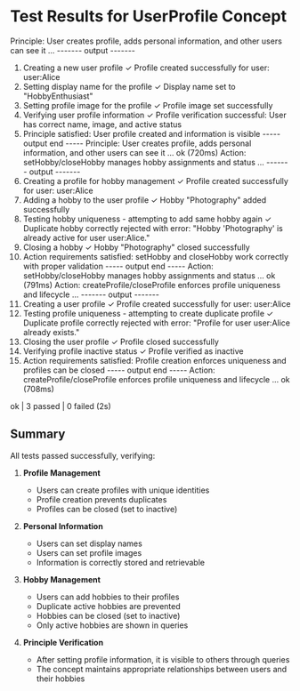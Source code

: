 # Test Results for UserProfile Concept

Principle: User creates profile, adds personal information, and other users can see it ...
------- output -------
1. Creating a new user profile
   ✓ Profile created successfully for user: user:Alice
2. Setting display name for the profile
   ✓ Display name set to "HobbyEnthusiast"
3. Setting profile image for the profile
   ✓ Profile image set successfully
4. Verifying user profile information
   ✓ Profile verification successful: User has correct name, image, and active status
5. Principle satisfied: User profile created and information is visible
----- output end -----
Principle: User creates profile, adds personal information, and other users can see it ... ok (720ms)
Action: setHobby/closeHobby manages hobby assignments and status ...
------- output -------
1. Creating a profile for hobby management
   ✓ Profile created successfully for user: user:Alice
2. Adding a hobby to the user profile
   ✓ Hobby "Photography" added successfully
3. Testing hobby uniqueness - attempting to add same hobby again
   ✓ Duplicate hobby correctly rejected with error: "Hobby 'Photography' is already active for user user:Alice."
4. Closing a hobby
   ✓ Hobby "Photography" closed successfully
5. Action requirements satisfied: setHobby and closeHobby work correctly with proper validation
----- output end -----
Action: setHobby/closeHobby manages hobby assignments and status ... ok (791ms)
Action: createProfile/closeProfile enforces profile uniqueness and lifecycle ...
------- output -------
1. Creating a user profile
   ✓ Profile created successfully for user: user:Alice
2. Testing profile uniqueness - attempting to create duplicate profile
   ✓ Duplicate profile correctly rejected with error: "Profile for user user:Alice already exists."
3. Closing the user profile
   ✓ Profile closed successfully
4. Verifying profile inactive status
   ✓ Profile verified as inactive
5. Action requirements satisfied: Profile creation enforces uniqueness and profiles can be closed
----- output end -----
Action: createProfile/closeProfile enforces profile uniqueness and lifecycle ... ok (708ms)

ok | 3 passed | 0 failed (2s)

## Summary
All tests passed successfully, verifying:

1. **Profile Management**
   - Users can create profiles with unique identities
   - Profile creation prevents duplicates
   - Profiles can be closed (set to inactive)

2. **Personal Information**
   - Users can set display names
   - Users can set profile images
   - Information is correctly stored and retrievable

3. **Hobby Management**
   - Users can add hobbies to their profiles
   - Duplicate active hobbies are prevented
   - Hobbies can be closed (set to inactive)
   - Only active hobbies are shown in queries

4. **Principle Verification**
   - After setting profile information, it is visible to others through queries
   - The concept maintains appropriate relationships between users and their hobbies
